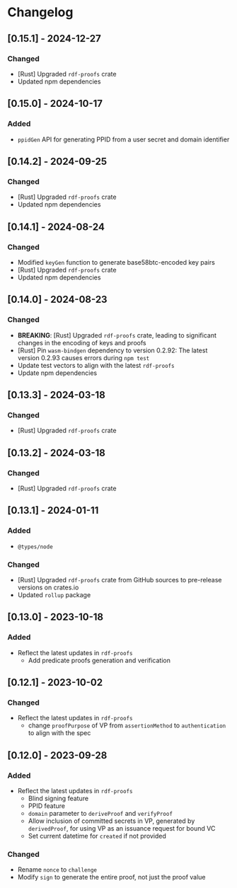 # Changelog

## [0.15.1] - 2024-12-27

### Changed

- [Rust] Upgraded `rdf-proofs` crate
- Updated npm dependencies

## [0.15.0] - 2024-10-17

### Added

- `ppidGen` API for generating PPID from a user secret and domain identifier

## [0.14.2] - 2024-09-25

### Changed

- [Rust] Upgraded `rdf-proofs` crate
- Updated npm dependencies

## [0.14.1] - 2024-08-24

### Changed

- Modified `keyGen` function to generate base58btc-encoded key pairs
- [Rust] Upgraded `rdf-proofs` crate
- Updated npm dependencies

## [0.14.0] - 2024-08-23

### Changed

- **BREAKING**: [Rust] Upgraded `rdf-proofs` crate, leading to significant changes in the encoding of keys and proofs
- [Rust] Pin `wasm-bindgen` dependency to version 0.2.92: The latest version 0.2.93 causes errors during `npm test`
- Update test vectors to align with the latest `rdf-proofs`
- Update npm dependencies

## [0.13.3] - 2024-03-18

### Changed

- [Rust] Upgraded `rdf-proofs` crate

## [0.13.2] - 2024-03-18

### Changed

- [Rust] Upgraded `rdf-proofs` crate

## [0.13.1] - 2024-01-11

### Added

- `@types/node`

### Changed

- [Rust] Upgraded `rdf-proofs` crate from GitHub sources to pre-release versions on crates.io
- Updated `rollup` package

## [0.13.0] - 2023-10-18

### Added

- Reflect the latest updates in `rdf-proofs`
  - Add predicate proofs generation and verification

## [0.12.1] - 2023-10-02

### Changed

- Reflect the latest updates in `rdf-proofs`
  - change `proofPurpose` of VP from `assertionMethod` to `authentication` to align with the spec

## [0.12.0] - 2023-09-28

### Added

- Reflect the latest updates in `rdf-proofs`
  - Blind signing feature
  - PPID feature
  - `domain` parameter to `deriveProof` and `verifyProof`
  - Allow inclusion of committed secrets in VP, generated by `derivedProof`, for using VP as an issuance request for bound VC
  - Set current datetime for `created` if not provided

### Changed

- Rename `nonce` to `challenge`
- Modify `sign` to generate the entire proof, not just the proof value
